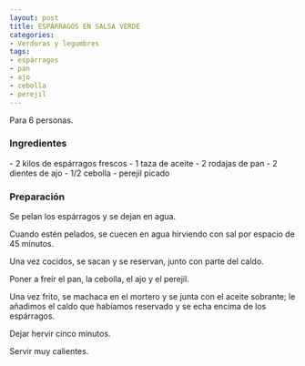 ```yaml
---
layout: post
title: ESPÁRRAGOS EN SALSA VERDE
categories:
- Verduras y legumbres
tags:
- espárragos
- pan
- ajo
- cebolla
- perejil
---
```

Para 6 personas.

<h3>Ingredientes</h3>
- 2 kilos de espárragos frescos
- 1 taza de aceite
- 2 rodajas de pan
- 2 dientes de ajo
- 1/2 cebolla
- perejil picado

<h3>Preparación</h3>

Se pelan los espárragos y se dejan en agua.

Cuando estén pelados, se cuecen en agua hirviendo con sal por espacio de 45 minutos.

Una vez cocidos, se sacan y se reservan, junto con parte del caldo.

Poner a freír el pan, la cebolla, el ajo y el perejil.

Una vez frito, se machaca en el mortero y se junta con el aceite sobrante; le añadimos el caldo que habíamos reservado y se echa encima de los espárragos.

Dejar hervir cinco minutos.

Servir muy calientes.
